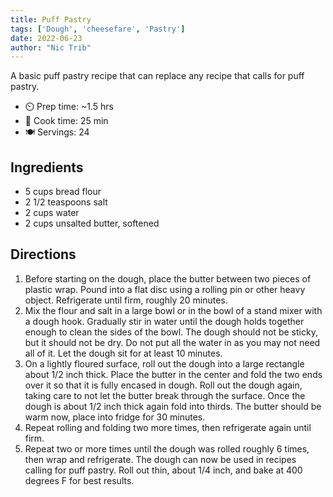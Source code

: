 ```yaml
---
title: Puff Pastry
tags: ['Dough', 'cheesefare', 'Pastry']
date: 2022-06-23
author: "Nic Trib"
---
```


A basic puff pastry recipe that can replace any recipe that calls for puff pastry.

- ⏲️ Prep time: ~1.5 hrs
- 🍳 Cook time: 25 min
- 🍽️ Servings: 24

## Ingredients

- 5 cups bread flour 
- 2 1/2 teaspoons salt
- 2 cups water
- 2 cups unsalted butter, softened

## Directions

1. Before starting on the dough, place the butter between two pieces of plastic wrap. Pound into a flat disc using a rolling pin or other heavy object. Refrigerate until firm, roughly 20 minutes.
2. Mix the flour and salt in a large bowl or in the bowl of a stand mixer with a dough hook. Gradually stir in water until the dough holds together enough to clean the sides of the bowl. The dough should not be sticky, but it should not be dry. Do not put all the water in as you may not need all of it. Let the dough sit for at least 10 minutes. 
3. On a lightly floured surface, roll out the dough into a large rectangle about 1/2 inch thick. Place the butter in the center and fold the two ends over it so that it is fully encased in dough. Roll out the dough again, taking care to not let the butter break through the surface. Once the dough is about 1/2 inch thick again fold into thirds. The butter should be warm now, place into fridge for 30 minutes.
4. Repeat rolling and folding two more times, then refrigerate again until firm. 
5. Repeat two or more times until the dough was rolled roughly 6 times, then wrap and refrigerate. The dough can now be used in recipes calling for puff pastry. Roll out thin, about 1/4 inch, and bake at 400 degrees F for best results.

